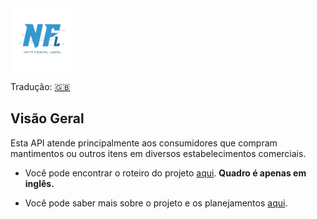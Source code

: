 <img src="https://raw.githubusercontent.com/saitodeveloper/LegalNfApi/assets/.images/logo.png" alt="Logo" style="width:100px;"/>

Tradução: [🇬🇧](../README.md)

## Visão Geral
Esta API atende principalmente aos consumidores que compram mantimentos ou outros itens em diversos estabelecimentos comerciais.

- Você pode encontrar o roteiro do projeto [aqui](https://github.com/users/saitodeveloper/projects/11). **Quadro é apenas em inglês.**

- Você pode saber mais sobre o projeto e os planejamentos [aqui](https://github.com/saitodeveloper/LegalNfApi/wiki/Sobre).
